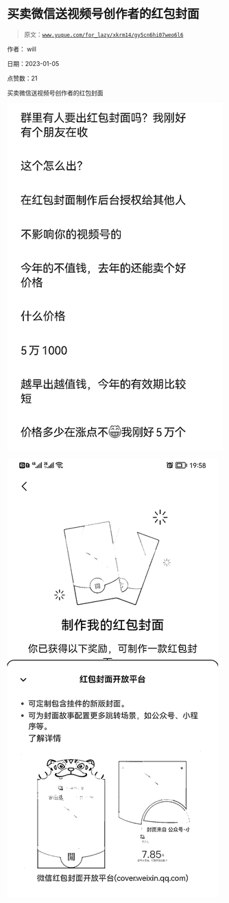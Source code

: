 # 买卖微信送视频号创作者的红包封面

> 原文：[`www.yuque.com/for_lazy/xkrm14/gy5cn6hi07weo6l6`](https://www.yuque.com/for_lazy/xkrm14/gy5cn6hi07weo6l6)

作者： will 

日期：2023-01-05 

点赞数：21 

买卖微信送视频号创作者的红包封面 

![](img/5793572c4f30cd9ad4b63e3718b11b09.png) 

![](img/036326ebbf8eb6a37cc30f8800be93e2.png) 

